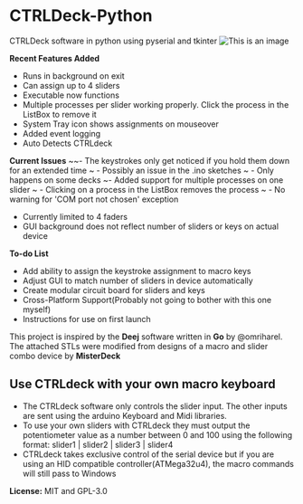 
# CTRLDeck-Python
CTRLDeck software in python using pyserial and tkinter
![This is an image](https://raw.githubusercontent.com/Narfjones/CTRLDeck-Python/master/src/repository-graph.png)

**Recent Features Added**
- Runs in background on exit
- Can assign up to 4 sliders
- Executable now functions
- Multiple processes per slider working properly. Click the process in the ListBox to remove it
- System Tray icon shows assignments on mouseover
- Added event logging
- Auto Detects CTRLdeck

**Current Issues**
~~- The keystrokes only get noticed if you hold them down for an extended time
~  -  Possibly an issue in the .ino sketches
~  -  Only happens on some decks
~- Added support for multiple processes on one slider
~  - Clicking on a process in the ListBox removes the process
~ - No warning for 'COM port not chosen' exception
- Currently limited to 4 faders
- GUI background does not reflect number of sliders or keys on actual device

**To-do List**
- Add ability to assign the keystroke assignment to macro keys
- Adjust GUI to match number of sliders in device automatically
- Create modular circuit board for sliders and keys
- Cross-Platform Support(Probably not going to bother with this one myself)
- Instructions for use on first launch

This project is inspired by the **Deej** software written in **Go** by @omriharel. 
The attached STLs were modified from designs of a macro and slider combo device by **MisterDeck**

## Use CTRLdeck with your own macro keyboard
  - The CTRLdeck software only controls the slider input. The other inputs are sent using the arduino Keyboard and Midi libraries.
  - To use your own sliders with CTRLdeck they must output the potentiometer value as a number between 0 and 100 using the following format:
          slider1 | slider2 | slider3 | slider4 
  - CTRLdeck takes exclusive control of the serial device but if you are using an HID compatible controller(ATMega32u4), the macro commands will still pass to Windows

**License:** MIT and GPL-3.0
